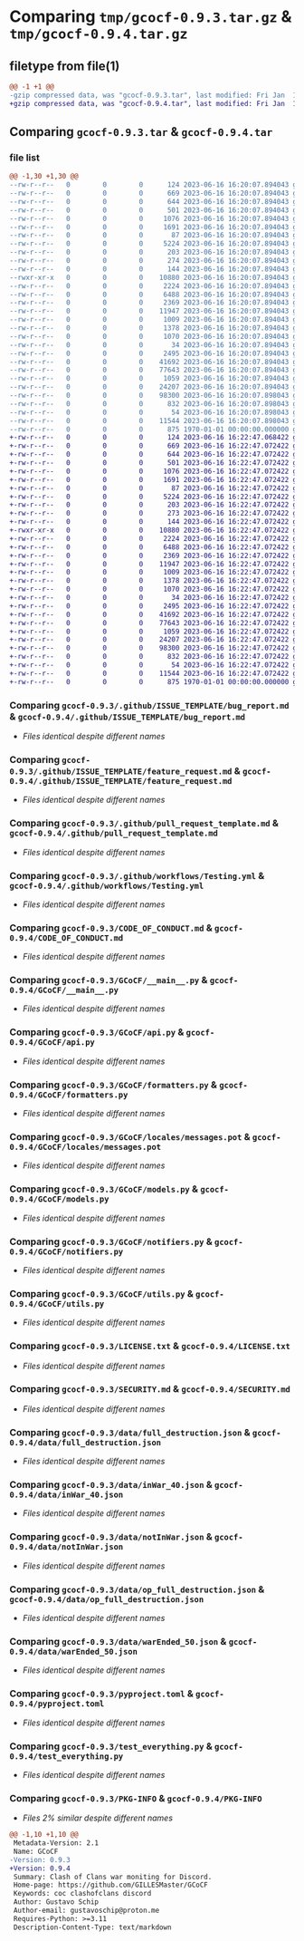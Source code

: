 # Comparing `tmp/gcocf-0.9.3.tar.gz` & `tmp/gcocf-0.9.4.tar.gz`

## filetype from file(1)

```diff
@@ -1 +1 @@
-gzip compressed data, was "gcocf-0.9.3.tar", last modified: Fri Jan  1 00:00:00 2016, max compression
+gzip compressed data, was "gcocf-0.9.4.tar", last modified: Fri Jan  1 00:00:00 2016, max compression
```

## Comparing `gcocf-0.9.3.tar` & `gcocf-0.9.4.tar`

### file list

```diff
@@ -1,30 +1,30 @@
--rw-r--r--   0        0        0      124 2023-06-16 16:20:07.894043 gcocf-0.9.3/.example.envrc
--rw-r--r--   0        0        0      669 2023-06-16 16:20:07.894043 gcocf-0.9.3/.github/ISSUE_TEMPLATE/bug_report.md
--rw-r--r--   0        0        0      644 2023-06-16 16:20:07.894043 gcocf-0.9.3/.github/ISSUE_TEMPLATE/feature_request.md
--rw-r--r--   0        0        0      501 2023-06-16 16:20:07.894043 gcocf-0.9.3/.github/dependabot.yml
--rw-r--r--   0        0        0     1076 2023-06-16 16:20:07.894043 gcocf-0.9.3/.github/pull_request_template.md
--rw-r--r--   0        0        0     1691 2023-06-16 16:20:07.894043 gcocf-0.9.3/.github/workflows/Testing.yml
--rw-r--r--   0        0        0       87 2023-06-16 16:20:07.894043 gcocf-0.9.3/.gitignore
--rw-r--r--   0        0        0     5224 2023-06-16 16:20:07.894043 gcocf-0.9.3/CODE_OF_CONDUCT.md
--rw-r--r--   0        0        0      203 2023-06-16 16:20:07.894043 gcocf-0.9.3/CONTRIBUTING.md
--rw-r--r--   0        0        0      274 2023-06-16 16:20:07.894043 gcocf-0.9.3/Dockerfile
--rw-r--r--   0        0        0      144 2023-06-16 16:20:07.894043 gcocf-0.9.3/GCoCF/__init__.py
--rwxr-xr-x   0        0        0    10880 2023-06-16 16:20:07.894043 gcocf-0.9.3/GCoCF/__main__.py
--rw-r--r--   0        0        0     2224 2023-06-16 16:20:07.894043 gcocf-0.9.3/GCoCF/api.py
--rw-r--r--   0        0        0     6488 2023-06-16 16:20:07.894043 gcocf-0.9.3/GCoCF/formatters.py
--rw-r--r--   0        0        0     2369 2023-06-16 16:20:07.894043 gcocf-0.9.3/GCoCF/locales/messages.pot
--rw-r--r--   0        0        0    11947 2023-06-16 16:20:07.894043 gcocf-0.9.3/GCoCF/models.py
--rw-r--r--   0        0        0     1009 2023-06-16 16:20:07.894043 gcocf-0.9.3/GCoCF/notifiers.py
--rw-r--r--   0        0        0     1378 2023-06-16 16:20:07.894043 gcocf-0.9.3/GCoCF/utils.py
--rw-r--r--   0        0        0     1070 2023-06-16 16:20:07.894043 gcocf-0.9.3/LICENSE.txt
--rw-r--r--   0        0        0       34 2023-06-16 16:20:07.894043 gcocf-0.9.3/README.md
--rw-r--r--   0        0        0     2495 2023-06-16 16:20:07.894043 gcocf-0.9.3/SECURITY.md
--rw-r--r--   0        0        0    41692 2023-06-16 16:20:07.894043 gcocf-0.9.3/data/full_destruction.json
--rw-r--r--   0        0        0    77643 2023-06-16 16:20:07.894043 gcocf-0.9.3/data/inWar_40.json
--rw-r--r--   0        0        0     1059 2023-06-16 16:20:07.894043 gcocf-0.9.3/data/notInWar.json
--rw-r--r--   0        0        0    24207 2023-06-16 16:20:07.894043 gcocf-0.9.3/data/op_full_destruction.json
--rw-r--r--   0        0        0    98300 2023-06-16 16:20:07.898043 gcocf-0.9.3/data/warEnded_50.json
--rw-r--r--   0        0        0      832 2023-06-16 16:20:07.898043 gcocf-0.9.3/pyproject.toml
--rw-r--r--   0        0        0       54 2023-06-16 16:20:07.898043 gcocf-0.9.3/requirements.txt
--rw-r--r--   0        0        0    11544 2023-06-16 16:20:07.898043 gcocf-0.9.3/test_everything.py
--rw-r--r--   0        0        0      875 1970-01-01 00:00:00.000000 gcocf-0.9.3/PKG-INFO
+-rw-r--r--   0        0        0      124 2023-06-16 16:22:47.068422 gcocf-0.9.4/.example.envrc
+-rw-r--r--   0        0        0      669 2023-06-16 16:22:47.072422 gcocf-0.9.4/.github/ISSUE_TEMPLATE/bug_report.md
+-rw-r--r--   0        0        0      644 2023-06-16 16:22:47.072422 gcocf-0.9.4/.github/ISSUE_TEMPLATE/feature_request.md
+-rw-r--r--   0        0        0      501 2023-06-16 16:22:47.072422 gcocf-0.9.4/.github/dependabot.yml
+-rw-r--r--   0        0        0     1076 2023-06-16 16:22:47.072422 gcocf-0.9.4/.github/pull_request_template.md
+-rw-r--r--   0        0        0     1691 2023-06-16 16:22:47.072422 gcocf-0.9.4/.github/workflows/Testing.yml
+-rw-r--r--   0        0        0       87 2023-06-16 16:22:47.072422 gcocf-0.9.4/.gitignore
+-rw-r--r--   0        0        0     5224 2023-06-16 16:22:47.072422 gcocf-0.9.4/CODE_OF_CONDUCT.md
+-rw-r--r--   0        0        0      203 2023-06-16 16:22:47.072422 gcocf-0.9.4/CONTRIBUTING.md
+-rw-r--r--   0        0        0      273 2023-06-16 16:22:47.072422 gcocf-0.9.4/Dockerfile
+-rw-r--r--   0        0        0      144 2023-06-16 16:22:47.072422 gcocf-0.9.4/GCoCF/__init__.py
+-rwxr-xr-x   0        0        0    10880 2023-06-16 16:22:47.072422 gcocf-0.9.4/GCoCF/__main__.py
+-rw-r--r--   0        0        0     2224 2023-06-16 16:22:47.072422 gcocf-0.9.4/GCoCF/api.py
+-rw-r--r--   0        0        0     6488 2023-06-16 16:22:47.072422 gcocf-0.9.4/GCoCF/formatters.py
+-rw-r--r--   0        0        0     2369 2023-06-16 16:22:47.072422 gcocf-0.9.4/GCoCF/locales/messages.pot
+-rw-r--r--   0        0        0    11947 2023-06-16 16:22:47.072422 gcocf-0.9.4/GCoCF/models.py
+-rw-r--r--   0        0        0     1009 2023-06-16 16:22:47.072422 gcocf-0.9.4/GCoCF/notifiers.py
+-rw-r--r--   0        0        0     1378 2023-06-16 16:22:47.072422 gcocf-0.9.4/GCoCF/utils.py
+-rw-r--r--   0        0        0     1070 2023-06-16 16:22:47.072422 gcocf-0.9.4/LICENSE.txt
+-rw-r--r--   0        0        0       34 2023-06-16 16:22:47.072422 gcocf-0.9.4/README.md
+-rw-r--r--   0        0        0     2495 2023-06-16 16:22:47.072422 gcocf-0.9.4/SECURITY.md
+-rw-r--r--   0        0        0    41692 2023-06-16 16:22:47.072422 gcocf-0.9.4/data/full_destruction.json
+-rw-r--r--   0        0        0    77643 2023-06-16 16:22:47.072422 gcocf-0.9.4/data/inWar_40.json
+-rw-r--r--   0        0        0     1059 2023-06-16 16:22:47.072422 gcocf-0.9.4/data/notInWar.json
+-rw-r--r--   0        0        0    24207 2023-06-16 16:22:47.072422 gcocf-0.9.4/data/op_full_destruction.json
+-rw-r--r--   0        0        0    98300 2023-06-16 16:22:47.072422 gcocf-0.9.4/data/warEnded_50.json
+-rw-r--r--   0        0        0      832 2023-06-16 16:22:47.072422 gcocf-0.9.4/pyproject.toml
+-rw-r--r--   0        0        0       54 2023-06-16 16:22:47.072422 gcocf-0.9.4/requirements.txt
+-rw-r--r--   0        0        0    11544 2023-06-16 16:22:47.072422 gcocf-0.9.4/test_everything.py
+-rw-r--r--   0        0        0      875 1970-01-01 00:00:00.000000 gcocf-0.9.4/PKG-INFO
```

### Comparing `gcocf-0.9.3/.github/ISSUE_TEMPLATE/bug_report.md` & `gcocf-0.9.4/.github/ISSUE_TEMPLATE/bug_report.md`

 * *Files identical despite different names*

### Comparing `gcocf-0.9.3/.github/ISSUE_TEMPLATE/feature_request.md` & `gcocf-0.9.4/.github/ISSUE_TEMPLATE/feature_request.md`

 * *Files identical despite different names*

### Comparing `gcocf-0.9.3/.github/pull_request_template.md` & `gcocf-0.9.4/.github/pull_request_template.md`

 * *Files identical despite different names*

### Comparing `gcocf-0.9.3/.github/workflows/Testing.yml` & `gcocf-0.9.4/.github/workflows/Testing.yml`

 * *Files identical despite different names*

### Comparing `gcocf-0.9.3/CODE_OF_CONDUCT.md` & `gcocf-0.9.4/CODE_OF_CONDUCT.md`

 * *Files identical despite different names*

### Comparing `gcocf-0.9.3/GCoCF/__main__.py` & `gcocf-0.9.4/GCoCF/__main__.py`

 * *Files identical despite different names*

### Comparing `gcocf-0.9.3/GCoCF/api.py` & `gcocf-0.9.4/GCoCF/api.py`

 * *Files identical despite different names*

### Comparing `gcocf-0.9.3/GCoCF/formatters.py` & `gcocf-0.9.4/GCoCF/formatters.py`

 * *Files identical despite different names*

### Comparing `gcocf-0.9.3/GCoCF/locales/messages.pot` & `gcocf-0.9.4/GCoCF/locales/messages.pot`

 * *Files identical despite different names*

### Comparing `gcocf-0.9.3/GCoCF/models.py` & `gcocf-0.9.4/GCoCF/models.py`

 * *Files identical despite different names*

### Comparing `gcocf-0.9.3/GCoCF/notifiers.py` & `gcocf-0.9.4/GCoCF/notifiers.py`

 * *Files identical despite different names*

### Comparing `gcocf-0.9.3/GCoCF/utils.py` & `gcocf-0.9.4/GCoCF/utils.py`

 * *Files identical despite different names*

### Comparing `gcocf-0.9.3/LICENSE.txt` & `gcocf-0.9.4/LICENSE.txt`

 * *Files identical despite different names*

### Comparing `gcocf-0.9.3/SECURITY.md` & `gcocf-0.9.4/SECURITY.md`

 * *Files identical despite different names*

### Comparing `gcocf-0.9.3/data/full_destruction.json` & `gcocf-0.9.4/data/full_destruction.json`

 * *Files identical despite different names*

### Comparing `gcocf-0.9.3/data/inWar_40.json` & `gcocf-0.9.4/data/inWar_40.json`

 * *Files identical despite different names*

### Comparing `gcocf-0.9.3/data/notInWar.json` & `gcocf-0.9.4/data/notInWar.json`

 * *Files identical despite different names*

### Comparing `gcocf-0.9.3/data/op_full_destruction.json` & `gcocf-0.9.4/data/op_full_destruction.json`

 * *Files identical despite different names*

### Comparing `gcocf-0.9.3/data/warEnded_50.json` & `gcocf-0.9.4/data/warEnded_50.json`

 * *Files identical despite different names*

### Comparing `gcocf-0.9.3/pyproject.toml` & `gcocf-0.9.4/pyproject.toml`

 * *Files identical despite different names*

### Comparing `gcocf-0.9.3/test_everything.py` & `gcocf-0.9.4/test_everything.py`

 * *Files identical despite different names*

### Comparing `gcocf-0.9.3/PKG-INFO` & `gcocf-0.9.4/PKG-INFO`

 * *Files 2% similar despite different names*

```diff
@@ -1,10 +1,10 @@
 Metadata-Version: 2.1
 Name: GCoCF
-Version: 0.9.3
+Version: 0.9.4
 Summary: Clash of Clans war moniting for Discord.
 Home-page: https://github.com/GILLESMaster/GCoCF
 Keywords: coc clashofclans discord
 Author: Gustavo Schip
 Author-email: gustavoschip@proton.me
 Requires-Python: >=3.11
 Description-Content-Type: text/markdown
```

